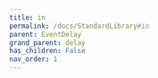 ```yaml
---
title: in
permalink: /docs/StandardLibrary#in
parent: EventDelay
grand_parent: delay
has_children: False
nav_order: 1
---
```

